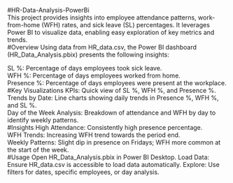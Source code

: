 #HR-Data-Analysis-PowerBi 
<br>
This project provides insights into employee attendance patterns, work-from-home (WFH) rates, and sick leave (SL) percentages. It leverages Power BI to visualize data, enabling easy exploration of key metrics and trends.
<br>
#Overview
Using data from HR_data.csv, the Power BI dashboard (HR_Data_Analysis.pbix) presents the following insights:

SL %: Percentage of days employees took sick leave.
<br>
WFH %: Percentage of days employees worked from home.
<br>
Presence %: Percentage of days employees were present at the workplace.
<br>
#Key Visualizations
KPIs: Quick view of SL %, WFH %, and Presence %.
<br>
Trends by Date: Line charts showing daily trends in Presence %, WFH %, and SL %.
<br>
Day of the Week Analysis: Breakdown of attendance and WFH by day to identify weekly patterns.
<br>
#Insights
High Attendance: Consistently high presence percentage.
<br>
WFH Trends: Increasing WFH trend towards the period end.
<br>
Weekly Patterns: Slight dip in presence on Fridays; WFH more common at the start of the week.
<br>
#Usage
Open HR_Data_Analysis.pbix in Power BI Desktop.
Load Data: Ensure HR_data.csv is accessible to load data automatically.
Explore: Use filters for dates, specific employees, or day analysis.
